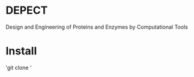 # DEPECT
 Design and Engineering of Proteins and Enzymes by Computational Tools
# Install  
'git clone '

